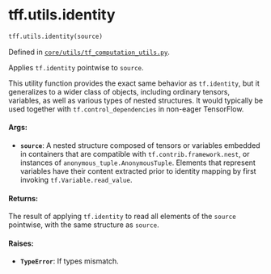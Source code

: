 <div itemscope itemtype="http://developers.google.com/ReferenceObject">
<meta itemprop="name" content="tff.utils.identity" />
<meta itemprop="path" content="Stable" />
</div>

# tff.utils.identity

```python
tff.utils.identity(source)
```

Defined in
[`core/utils/tf_computation_utils.py`](http://github.com/tensorflow/federated/tree/master/tensorflow_federated/python/core/utils/tf_computation_utils.py).

<!-- Placeholder for "Used in" -->

Applies `tf.identity` pointwise to `source`.

This utility function provides the exact same behavior as `tf.identity`, but it
generalizes to a wider class of objects, including ordinary tensors, variables,
as well as various types of nested structures. It would typically be used
together with `tf.control_dependencies` in non-eager TensorFlow.

#### Args:

*   <b>`source`</b>: A nested structure composed of tensors or variables
    embedded in containers that are compatible with `tf.contrib.framework.nest`,
    or instances of `anonymous_tuple.AnonymousTuple`. Elements that represent
    variables have their content extracted prior to identity mapping by first
    invoking `tf.Variable.read_value`.

#### Returns:

The result of applying `tf.identity` to read all elements of the `source`
pointwise, with the same structure as `source`.

#### Raises:

*   <b>`TypeError`</b>: If types mismatch.
